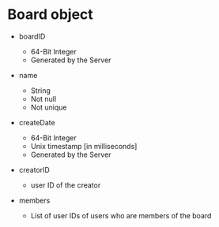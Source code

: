 # Board object

* boardID
    * 64-Bit Integer
    * Generated by the Server


* name
    * String
    * Not null
    * Not unique


* createDate
    * 64-Bit Integer
    * Unix timestamp [in milliseconds]
    * Generated by the Server


* creatorID
    * user ID of the creator


* members
    * List of user IDs of users who are members of the board